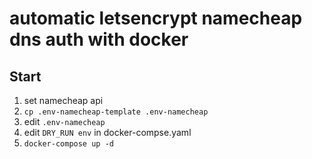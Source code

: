 # automatic letsencrypt namecheap dns auth with docker

## Start

1. set namecheap api
2. `cp .env-namecheap-template .env-namecheap`
3. edit `.env-namecheap`
4. edit `DRY_RUN env` in docker-compse.yaml
4. `docker-compose up -d`
